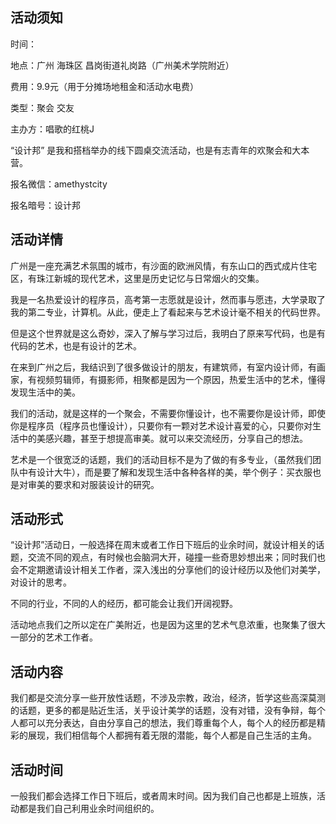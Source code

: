 ## 活动须知
时间：

地点：广州 海珠区 昌岗街道礼岗路（广州美术学院附近）

费用：9.9元（用于分摊场地租金和活动水电费）

类型：聚会 交友

主办方：唱歌的红桃J

“设计邦” 是我和搭档举办的线下圆桌交流活动，也是有志青年的欢聚会和大本营。

报名微信：amethystcity

报名暗号：设计邦


## 活动详情

广州是一座充满艺术氛围的城市，有沙面的欧洲风情，有东山口的西式成片住宅区，有珠江新城的现代艺术，这里是历史记忆与日常烟火的交集。

我是一名热爱设计的程序员，高考第一志愿就是设计，然而事与愿违，大学录取了我的第二专业，计算机。从此，便走上了看起来与艺术设计毫不相关的代码世界。

但是这个世界就是这么奇妙，深入了解与学习过后，我明白了原来写代码，也是有代码的艺术，也是有设计的艺术。

在来到广州之后，我结识到了很多做设计的朋友，有建筑师，有室内设计师，有画家，有视频剪辑师，有摄影师，相聚都是因为一个原因，热爱生活中的艺术，懂得发现生活中的美。

我们的活动，就是这样的一个聚会，不需要你懂设计，也不需要你是设计师，即使你是程序员（程序员也懂设计），只要你有一颗对艺术设计喜爱的心，只要你对生活中的美感兴趣，甚至于想提高审美。就可以来交流经历，分享自己的想法。

艺术是一个很宽泛的话题，我们的活动目标不是为了做的有多专业，（虽然我们团队中有设计大牛），而是要了解和发现生活中各种各样的美，举个例子：买衣服也是对审美的要求和对服装设计的研究。

## 活动形式

“设计邦”活动日，一般选择在周末或者工作日下班后的业余时间，就设计相关的话题，交流不同的观点，有时候也会脑洞大开，碰撞一些奇思妙想出来；同时我们也会不定期邀请设计相关工作者，深入浅出的分享他们的设计经历以及他们对美学，对设计的思考。

不同的行业，不同的人的经历，都可能会让我们开阔视野。

活动地点我们之所以定在广美附近，也是因为这里的艺术气息浓重，也聚集了很大一部分的艺术工作者。

## 活动内容

我们都是交流分享一些开放性话题，不涉及宗教，政治，经济，哲学这些高深莫测的话题，更多的都是贴近生活，关乎设计美学的话题，没有对错，没有争辩，每个人都可以充分表达，自由分享自己的想法，我们尊重每个人，每个人的经历都是精彩的展现，我们相信每个人都拥有着无限的潜能，每个人都是自己生活的主角。

## 活动时间

一般我们都会选择工作日下班后，或者周末时间。因为我们自己也都是上班族，活动都是我们自己利用业余时间组织的。